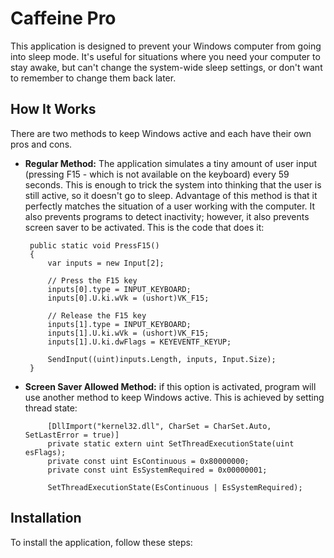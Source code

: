 # Caffeine Pro
This application is designed to prevent your Windows computer from going into sleep mode. It's useful for situations where you need your computer to stay awake, but can't change the system-wide sleep settings, or don't want to remember to change them back later.

## How It Works

There are two methods to keep Windows active and each have their own pros and cons.

 - **Regular Method:** The application simulates a tiny amount of user input (pressing F15 - which is not available on the keyboard) every 59 seconds. This is enough to trick the system into thinking that the user is still active, so it doesn't go to sleep. Advantage of this method is that it perfectly matches the situation of a user working with the computer. It also prevents programs to detect inactivity; however, it also prevents screen saver to be activated. This is the code that does it:

        public static void PressF15()
        {
            var inputs = new Input[2];
        
            // Press the F15 key
            inputs[0].type = INPUT_KEYBOARD;
            inputs[0].U.ki.wVk = (ushort)VK_F15;
        
            // Release the F15 key
            inputs[1].type = INPUT_KEYBOARD;
            inputs[1].U.ki.wVk = (ushort)VK_F15;
            inputs[1].U.ki.dwFlags = KEYEVENTF_KEYUP;
        
            SendInput((uint)inputs.Length, inputs, Input.Size);
        }

 - **Screen Saver Allowed Method:** if this option is activated, program will use another method to keep Windows active. This is achieved by setting thread state:

            [DllImport("kernel32.dll", CharSet = CharSet.Auto, SetLastError = true)]
            private static extern uint SetThreadExecutionState(uint esFlags);
            private const uint EsContinuous = 0x80000000;
            private const uint EsSystemRequired = 0x00000001;
   
            SetThreadExecutionState(EsContinuous | EsSystemRequired);


## Installation

To install the application, follow these steps:
